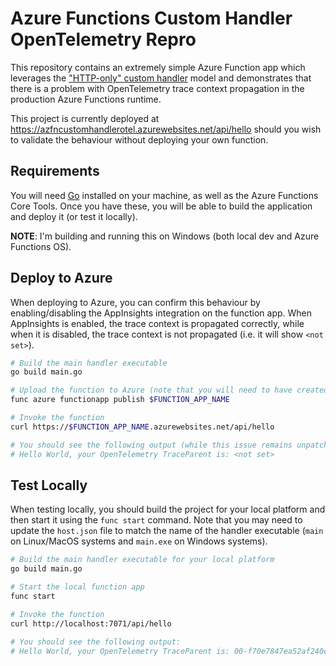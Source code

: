 # Azure Functions Custom Handler OpenTelemetry Repro
This repository contains an extremely simple Azure Function app which leverages the
["HTTP-only" custom handler][httponly] model and demonstrates that there is a problem with
OpenTelemetry trace context propagation in the production Azure Functions runtime.

This project is currently deployed at <https://azfncustomhandlerotel.azurewebsites.net/api/hello>
should you wish to validate the behaviour without deploying your own function.

## Requirements
You will need [Go](https://go.dev) installed on your machine, as well as the Azure Functions
Core Tools. Once you have these, you will be able to build the application and deploy it (or
test it locally).

**NOTE**: I'm building and running this on Windows (both local dev and Azure Functions OS).

## Deploy to Azure
When deploying to Azure, you can confirm this behaviour by enabling/disabling the AppInsights
integration on the function app. When AppInsights is enabled, the trace context is propagated
correctly, while when it is disabled, the trace context is not propagated (i.e. it will show `<not set>`).

```bash
# Build the main handler executable
go build main.go

# Upload the function to Azure (note that you will need to have created the function app before doing this)
func azure functionapp publish $FUNCTION_APP_NAME

# Invoke the function
curl https://$FUNCTION_APP_NAME.azurewebsites.net/api/hello

# You should see the following output (while this issue remains unpatched):
# Hello World, your OpenTelemetry TraceParent is: <not set>
```

## Test Locally
When testing locally, you should build the project for your local platform and then start it using the
`func start` command. Note that you may need to update the `host.json` file to match the name of the
handler executable (`main` on Linux/MacOS systems and `main.exe` on Windows systems).

```bash
# Build the main handler executable for your local platform
go build main.go

# Start the local function app
func start

# Invoke the function
curl http://localhost:7071/api/hello

# You should see the following output:
# Hello World, your OpenTelemetry TraceParent is: 00-f70e7847ea52af240e5efff633e57cd5-baf07326de5b0eda-00
```

[httponly]: https://learn.microsoft.com/en-us/azure/azure-functions/functions-custom-handlers#http-only-function